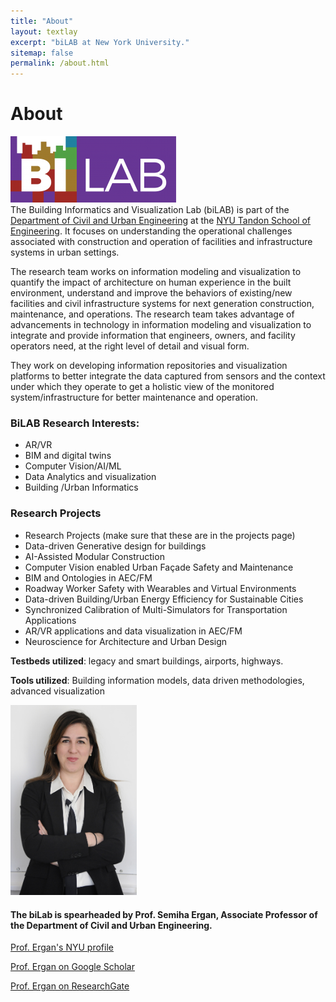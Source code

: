 ```yaml
---
title: "About"
layout: textlay
excerpt: "biLAB at New York University."
sitemap: false
permalink: /about.html
---
```

# About

![bilab Logo](/images/bilab_short_transparent.png)  
The  Building Informatics and Visualization Lab (biLAB) is part of the [Department of Civil and Urban Engineering](https://engineering.nyu.edu/academics/departments/civil-and-urban-engineering) at the [NYU Tandon School of Engineering](https://engineering.nyu.edu/). It focuses on understanding the operational challenges associated with construction and operation of facilities and infrastructure systems in urban settings.

The research team works on information modeling and visualization to quantify the impact of architecture on human experience in the built environment, understand and improve the behaviors of existing/new facilities and civil infrastructure systems for next generation construction, maintenance, and operations. The research team takes advantage of advancements in technology in information modeling and visualization to integrate and provide information that engineers, owners, and facility operators need, at the right level of detail and visual form.

They work on developing information repositories and visualization platforms to better integrate the data captured from sensors and the context under which they operate to get a holistic view of the monitored system/infrastructure for better maintenance and operation.

### BiLAB Research Interests:  
* AR/VR
* BIM and digital twins
* Computer Vision/AI/ML
* Data Analytics and visualization
* Building /Urban Informatics

<!-- <span style="color:blue"><b>Architecture and Neuroscience</b></span>  
*How can we quantify the impact of architectural design features on human experience? Can we use the findings to improve the design practice for better and healtier experiences in the built environment?*  
  
<span style="color:blue"><b>Urban Challenges for AEC/FM</b></span>  
*How can the design, construction and facilities management processes be improved to tackle with  the challenges imposed by urban settings?*  
  
<span style="color:blue"><b>Understanding the context under which Civil Infrastructure Systems (CIS) operate</b></span>  
*How sensors and models can be integrated to better understand system behaviors?*  
  
<span style="color:blue"><b>Healthier building systems</b></span>  
*How can the performance of interconnected facility systems  be determined for setting proactive management strategies?*   -->

### Research Projects  
* Research Projects (make sure that these are in the projects page)
* Data-driven Generative design for buildings
* AI-Assisted Modular Construction
* Computer Vision enabled Urban Façade Safety and Maintenance
* BIM and Ontologies in AEC/FM
* Roadway Worker Safety with Wearables and Virtual Environments
* Data-driven Building/Urban Energy Efficiency for Sustainable Cities
* Synchronized Calibration of Multi-Simulators for Transportation Applications
* AR/VR applications and data visualization in AEC/FM
* Neuroscience for Architecture and Urban Design

<b>Testbeds utilized</b>: legacy and smart buildings, airports, highways.  
  
<b>Tools utilized</b>: Building information models, data driven methodologies, advanced visualization

<img src="/images/semiha2.jpg" width="40%"/>

#### The biLab is spearheaded by Prof. Semiha Ergan, Associate Professor of the Department of Civil and Urban Engineering.

[Prof. Ergan's NYU profile](https://engineering.nyu.edu/faculty/semiha-ergan)

[Prof. Ergan on Google Scholar](https://scholar.google.com/citations?user=WYwmI0wAAAAJ&hl=en)

[Prof. Ergan on ResearchGate](https://www.researchgate.net/profile/Semiha_Ergan)